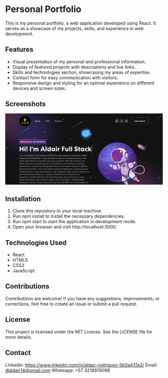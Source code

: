 # Personal Portfolio

This is my personal portfolio, a web application developed using React. It serves as a showcase of my projects, skills, and experience in web development.

## Features

- Visual presentation of my personal and professional information.
- Display of featured projects with descriptions and live links.
- Skills and technologies section, showcasing my areas of expertise.
- Contact form for easy communication with visitors.
- Responsive design and styling for an optimal experience on different devices and screen sizes.

## Screenshots

![Portfolio Screenshoot](src/images/portfolioScreenshot.png)

## Installation

1. Clone this repository to your local machine.
2. Run npm install to install the necessary dependencies.
3. Run npm start to start the application in development mode.
4. Open your browser and visit http://localhost:3000.

## Technologies Used

- React
- HTML5
- CSS3
- JavaScript

## Contributions

Contributions are welcome! If you have any suggestions, improvements, or corrections, feel free to create an issue or submit a pull request.

## License

This project is licensed under the MIT License. See the LICENSE file for more details.

## Contact

Linkedin: https://www.linkedin.com/in/aldair-rodriguez-5b0a431a3/
Email: djaldair14@gmail.com
Whatsapp: +57 3218978096
